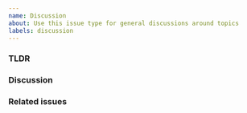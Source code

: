 ```yaml
---
name: Discussion
about: Use this issue type for general discussions around topics
labels: discussion
---
```


### TLDR ###
<!-- short and sweet intro to what you want to discuss -->

### Discussion ###
<!--
* Use screenshots and sketches, it helps!
* Try to think of arguments for / against
-->

### Related issues ###
<!-- Link to any relevant bugs, feature requests or discussions -->

